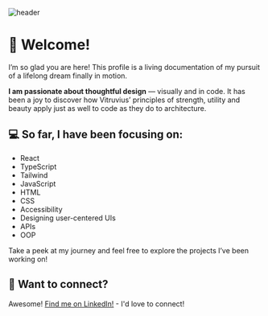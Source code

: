 ![header](https://capsule-render.vercel.app/api?type=waving&height=200&color=gradient&text=Hi!%20&fontAlign=50&fontAlignY=44&fontColor=FFFFFF)

# 👋  Welcome!

I’m so glad you are here!
This profile is a living documentation of my pursuit of a lifelong dream finally in motion.

**I am passionate about thoughtful design** — visually and in code. It has been a joy to discover how Vitruvius’ principles of strength, utility and beauty apply just as well to code as they do to architecture.

## 💻 So far, I have been focusing on: 
- React
- TypeScript
- Tailwind
- JavaScript
- HTML
- CSS
- Accessibility
- Designing user-centered UIs
- APIs
- OOP

Take a peek at my journey and feel free to explore the projects I’ve been working on!

## 🤝 Want to connect? 
Awesome! [Find me on LinkedIn!](https://www.linkedin.com/in/linneatoth/) - I'd love to connect! 
